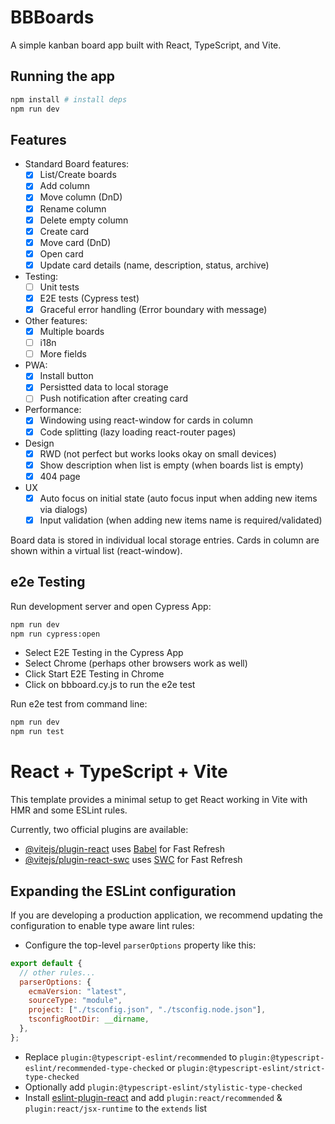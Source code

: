 # BBBoards

A simple kanban board app built with React, TypeScript, and Vite.

## Running the app

```bash
npm install # install deps
npm run dev
```

## Features

- Standard Board features:
  - [x] List/Create boards
  - [x] Add column
  - [x] Move column (DnD)
  - [x] Rename column
  - [x] Delete empty column
  - [x] Create card
  - [x] Move card (DnD)
  - [x] Open card
  - [x] Update card details (name, description, status, archive)
- Testing:
  - [ ] Unit tests
  - [x] E2E tests (Cypress test)
  - [x] Graceful error handling (Error boundary with message)
- Other features:
  - [x] Multiple boards
  - [ ] i18n
  - [ ] More fields
- PWA:
  - [x] Install button
  - [x] Persistted data to local storage
  - [ ] Push notification after creating card
- Performance:
  - [x] Windowing using react-window for cards in column
  - [x] Code splitting (lazy loading react-router pages)
- Design
  - [x] RWD (not perfect but works looks okay on small devices)
  - [x] Show description when list is empty (when boards list is empty)
  - [x] 404 page
- UX
  - [x] Auto focus on initial state (auto focus input when adding new items via dialogs)
  - [x] Input validation (when adding new items name is required/validated)

Board data is stored in individual local storage entries. Cards in column are shown within a virtual list (react-window).

## e2e Testing

Run development server and open Cypress App:

```bash
npm run dev
npm run cypress:open
```

- Select E2E Testing in the Cypress App
- Select Chrome (perhaps other browsers work as well)
- Click Start E2E Testing in Chrome
- Click on bbboard.cy.js to run the e2e test

Run e2e test from command line:

```bash
npm run dev
npm run test
```

# React + TypeScript + Vite

This template provides a minimal setup to get React working in Vite with HMR and some ESLint rules.

Currently, two official plugins are available:

- [@vitejs/plugin-react](https://github.com/vitejs/vite-plugin-react/blob/main/packages/plugin-react/README.md) uses [Babel](https://babeljs.io/) for Fast Refresh
- [@vitejs/plugin-react-swc](https://github.com/vitejs/vite-plugin-react-swc) uses [SWC](https://swc.rs/) for Fast Refresh

## Expanding the ESLint configuration

If you are developing a production application, we recommend updating the configuration to enable type aware lint rules:

- Configure the top-level `parserOptions` property like this:

```js
export default {
  // other rules...
  parserOptions: {
    ecmaVersion: "latest",
    sourceType: "module",
    project: ["./tsconfig.json", "./tsconfig.node.json"],
    tsconfigRootDir: __dirname,
  },
};
```

- Replace `plugin:@typescript-eslint/recommended` to `plugin:@typescript-eslint/recommended-type-checked` or `plugin:@typescript-eslint/strict-type-checked`
- Optionally add `plugin:@typescript-eslint/stylistic-type-checked`
- Install [eslint-plugin-react](https://github.com/jsx-eslint/eslint-plugin-react) and add `plugin:react/recommended` & `plugin:react/jsx-runtime` to the `extends` list
